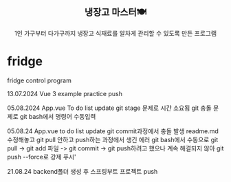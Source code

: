 <div align="center">
<h2>냉장고 마스터🍽</h2>
1인 가구부터 다가구까지 냉장고 식재료를 알차게 관리할 수 있도록 만든 프로그램<br> 
</div>

# fridge
fridge control program

13.07.2024
Vue 3 example practice push 

05.08.2024
App.vue To do list update
git stage 문제로 시간 소요됨
git 충돌 문제로 git bash에서 명령어 수동입력

05.08.24
App.vue to do list update
git commit과정에서 충돌 발생
readme.md 수정해놓고 git pull 안하고 push하는 과정에서 생긴 에러
git bash에서 수동으로 git pull -> git add 파일 -> git commit -> git push하려고 했으나
계속 해결되지 않아 git push --force로 강제 푸시'

21.08.24
backend폴더 생성 후 스프링부트 프로젝트 push

